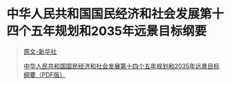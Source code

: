 
中华人民共和国国民经济和社会发展第十四个五年规划和2035年远景目标纲要
======
> [原文-新华社](http://www.gov.cn/xinwen/2021-03/13/content_5592681.htm)
>
> [中华人民共和国国民经济和社会发展第十四个五年规划和2035年远景目标纲要（PDF版）](https://www.ndrc.gov.cn/fggz/fzzlgh/gjfzgh/202103/t20210323_1270102.html)
